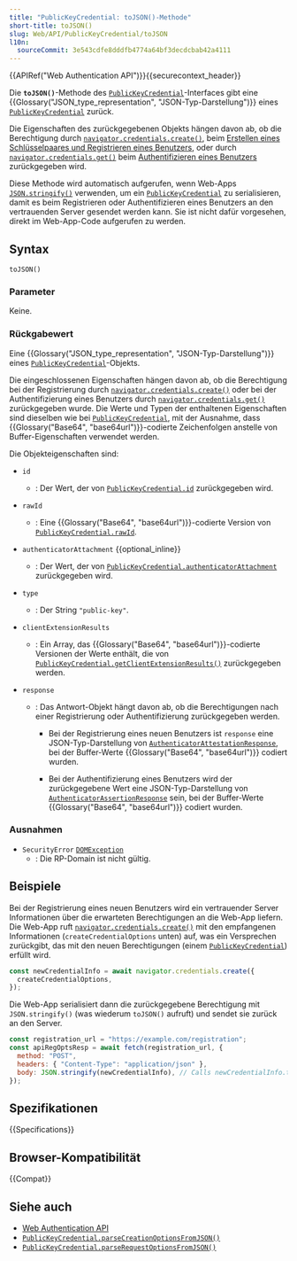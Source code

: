 ```yaml
---
title: "PublicKeyCredential: toJSON()-Methode"
short-title: toJSON()
slug: Web/API/PublicKeyCredential/toJSON
l10n:
  sourceCommit: 3e543cdfe8dddfb4774a64bf3decdcbab42a4111
---
```


{{APIRef("Web Authentication API")}}{{securecontext_header}}

Die **`toJSON()`**-Methode des [`PublicKeyCredential`](/de/docs/Web/API/PublicKeyCredential)-Interfaces gibt eine {{Glossary("JSON_type_representation", "JSON-Typ-Darstellung")}} eines [`PublicKeyCredential`](/de/docs/Web/API/PublicKeyCredential) zurück.

Die Eigenschaften des zurückgegebenen Objekts hängen davon ab, ob die Berechtigung durch [`navigator.credentials.create()`](/de/docs/Web/API/CredentialsContainer/create), beim [Erstellen eines Schlüsselpaares und Registrieren eines Benutzers](/de/docs/Web/API/Web_Authentication_API#creating_a_key_pair_and_registering_a_user), oder durch [`navigator.credentials.get()`](/de/docs/Web/API/CredentialsContainer/get) beim [Authentifizieren eines Benutzers](/de/docs/Web/API/Web_Authentication_API#authenticating_a_user) zurückgegeben wird.

Diese Methode wird automatisch aufgerufen, wenn Web-Apps [`JSON.stringify()`](/de/docs/Web/JavaScript/Reference/Global_Objects/JSON/stringify) verwenden, um ein [`PublicKeyCredential`](/de/docs/Web/API/PublicKeyCredential) zu serialisieren, damit es beim Registrieren oder Authentifizieren eines Benutzers an den vertrauenden Server gesendet werden kann. Sie ist nicht dafür vorgesehen, direkt im Web-App-Code aufgerufen zu werden.

## Syntax

```js-nolint
toJSON()
```

### Parameter

Keine.

### Rückgabewert

Eine {{Glossary("JSON_type_representation", "JSON-Typ-Darstellung")}} eines [`PublicKeyCredential`](/de/docs/Web/API/PublicKeyCredential)-Objekts.

Die eingeschlossenen Eigenschaften hängen davon ab, ob die Berechtigung bei der Registrierung durch [`navigator.credentials.create()`](/de/docs/Web/API/CredentialsContainer/create) oder bei der Authentifizierung eines Benutzers durch [`navigator.credentials.get()`](/de/docs/Web/API/CredentialsContainer/get) zurückgegeben wurde. Die Werte und Typen der enthaltenen Eigenschaften sind dieselben wie bei [`PublicKeyCredential`](/de/docs/Web/API/PublicKeyCredential), mit der Ausnahme, dass {{Glossary("Base64", "base64url")}}-codierte Zeichenfolgen anstelle von Buffer-Eigenschaften verwendet werden.

Die Objekteigenschaften sind:

- `id`
  - : Der Wert, der von [`PublicKeyCredential.id`](/de/docs/Web/API/PublicKeyCredential/id) zurückgegeben wird.
- `rawId`
  - : Eine {{Glossary("Base64", "base64url")}}-codierte Version von [`PublicKeyCredential.rawId`](/de/docs/Web/API/PublicKeyCredential/rawId).
- `authenticatorAttachment` {{optional_inline}}
  - : Der Wert, der von [`PublicKeyCredential.authenticatorAttachment`](/de/docs/Web/API/PublicKeyCredential/authenticatorAttachment) zurückgegeben wird.
- `type`
  - : Der String `"public-key"`.
- `clientExtensionResults`
  - : Ein Array, das {{Glossary("Base64", "base64url")}}-codierte Versionen der Werte enthält, die von [`PublicKeyCredential.getClientExtensionResults()`](/de/docs/Web/API/PublicKeyCredential/getClientExtensionResults) zurückgegeben werden.
- `response`

  - : Das Antwort-Objekt hängt davon ab, ob die Berechtigungen nach einer Registrierung oder Authentifizierung zurückgegeben werden.

    - Bei der Registrierung eines neuen Benutzers ist `response` eine JSON-Typ-Darstellung von [`AuthenticatorAttestationResponse`](/de/docs/Web/API/AuthenticatorAttestationResponse), bei der Buffer-Werte {{Glossary("Base64", "base64url")}} codiert wurden.

    - Bei der Authentifizierung eines Benutzers wird der zurückgegebene Wert eine JSON-Typ-Darstellung von [`AuthenticatorAssertionResponse`](/de/docs/Web/API/AuthenticatorAssertionResponse) sein, bei der Buffer-Werte {{Glossary("Base64", "base64url")}} codiert wurden.

### Ausnahmen

- `SecurityError` [`DOMException`](/de/docs/Web/API/DOMException)
  - : Die RP-Domain ist nicht gültig.

## Beispiele

Bei der Registrierung eines neuen Benutzers wird ein vertrauender Server Informationen über die erwarteten Berechtigungen an die Web-App liefern. Die Web-App ruft [`navigator.credentials.create()`](/de/docs/Web/API/CredentialsContainer/create) mit den empfangenen Informationen (`createCredentialOptions` unten) auf, was ein Versprechen zurückgibt, das mit den neuen Berechtigungen (einem [`PublicKeyCredential`](/de/docs/Web/API/PublicKeyCredential)) erfüllt wird.

```js
const newCredentialInfo = await navigator.credentials.create({
  createCredentialOptions,
});
```

Die Web-App serialisiert dann die zurückgegebene Berechtigung mit `JSON.stringify()` (was wiederum `toJSON()` aufruft) und sendet sie zurück an den Server.

```js
const registration_url = "https://example.com/registration";
const apiRegOptsResp = await fetch(registration_url, {
  method: "POST",
  headers: { "Content-Type": "application/json" },
  body: JSON.stringify(newCredentialInfo), // Calls newCredentialInfo.toJSON
});
```

## Spezifikationen

{{Specifications}}

## Browser-Kompatibilität

{{Compat}}

## Siehe auch

- [Web Authentication API](/de/docs/Web/API/Web_Authentication_API)
- [`PublicKeyCredential.parseCreationOptionsFromJSON()`](/de/docs/Web/API/PublicKeyCredential/parseCreationOptionsFromJSON_static)
- [`PublicKeyCredential.parseRequestOptionsFromJSON()`](/de/docs/Web/API/PublicKeyCredential/parseRequestOptionsFromJSON_static)
